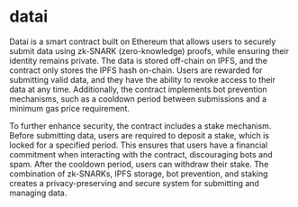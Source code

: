 # datai
Datai is a smart contract built on Ethereum that allows users to securely submit data using zk-SNARK (zero-knowledge) proofs, while ensuring their identity remains private. The data is stored off-chain on IPFS, and the contract only stores the IPFS hash on-chain. Users are rewarded for submitting valid data, and they have the ability to revoke access to their data at any time. Additionally, the contract implements bot prevention mechanisms, such as a cooldown period between submissions and a minimum gas price requirement.

To further enhance security, the contract includes a stake mechanism. Before submitting data, users are required to deposit a stake, which is locked for a specified period. This ensures that users have a financial commitment when interacting with the contract, discouraging bots and spam. After the cooldown period, users can withdraw their stake. The combination of zk-SNARKs, IPFS storage, bot prevention, and staking creates a privacy-preserving and secure system for submitting and managing data.